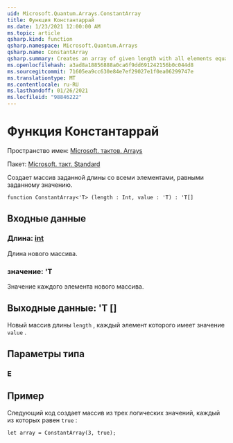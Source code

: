 ```yaml
---
uid: Microsoft.Quantum.Arrays.ConstantArray
title: Функция Константаррай
ms.date: 1/23/2021 12:00:00 AM
ms.topic: article
qsharp.kind: function
qsharp.namespace: Microsoft.Quantum.Arrays
qsharp.name: ConstantArray
qsharp.summary: Creates an array of given length with all elements equal to given value.
ms.openlocfilehash: a3ad8a18856888a0ca6f9dd691242156b0c044d8
ms.sourcegitcommit: 71605ea9cc630e84e7ef29027e1f0ea06299747e
ms.translationtype: MT
ms.contentlocale: ru-RU
ms.lasthandoff: 01/26/2021
ms.locfileid: "98846222"
---
```

# <a name="constantarray-function"></a>Функция Константаррай

Пространство имен: [Microsoft. тактов. Arrays](xref:Microsoft.Quantum.Arrays)

Пакет: [Microsoft. такт. Standard](https://nuget.org/packages/Microsoft.Quantum.Standard)


Создает массив заданной длины со всеми элементами, равными заданному значению.

```qsharp
function ConstantArray<'T> (length : Int, value : 'T) : 'T[]
```


## <a name="input"></a>Входные данные

### <a name="length--int"></a>Длина: [int](xref:microsoft.quantum.lang-ref.int)

Длина нового массива.


### <a name="value--t"></a>значение: 'T

Значение каждого элемента нового массива.



## <a name="output--t"></a>Выходные данные: 'T []

Новый массив длины `length` , каждый элемент которого имеет значение `value` .

## <a name="type-parameters"></a>Параметры типа

### <a name="t"></a>Е



## <a name="example"></a>Пример

Следующий код создает массив из трех логических значений, каждый из которых равен `true` :

```qsharp
let array = ConstantArray(3, true);
```